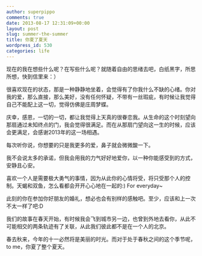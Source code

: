 ```yaml
---
author: superpippo
comments: true
date: 2013-08-17 12:31:09+00:00
layout: post
slug: summer-the-summer
title: 你夏了夏天
wordpress_id: 530
categories: life
---
```


现在的我在想些什么呢？在写些什么呢？就随着自由的思绪去吧，白纸黑字，所思所想，快到信里来：）

很喜欢现在的状态，那是一种静静地坐着，会觉得有了你我什么不缺的心绪。你对我的爱，那么直接，那么美好，没有任何怀疑，不带有一丝瑕疵，有时候让我觉得自己不能配上这一切，觉得仿佛是庄周梦蝶。

庆幸，感恩，一切的一切，都让我觉得上天真的很眷恋我。从生命的这个时刻望向那扇通过未知终点的门，我会觉得很满足。而在从那扇门望向这一生的时候，应该会更满足，会感谢2013年的这一场相遇。

每次听你说，你想要的只是我更多的爱，鼻子就会微微酸一下。

我不会说太多的承诺，但我会用我的力气好好地爱你，以一种你能感受到的方式，安静且心安。

喜欢一个人是需要极大勇气的事情，因为从此你的心情将受，将只受那个人的控制。天蝎和双鱼，怎么看都会开开心心地在一起的:) For everyday~

此刻的你在参加你好朋友的婚礼，想必也会有别样的感触吧。至少，应该和上一次不太一样了吧:D

我们的故事在春天开始，有时候我会飞到城市另一边，也曾到外地去看你，从此不可能相交的两条轨迹有了关联，从此我们彼此都不是在一个人的北京。

春去秋来，今年的十一必然将是美丽的时光。而对于处于春秋之间的这个季节呢，to me，你夏了整个夏天。